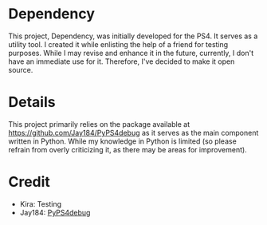 # Dependency

This project, Dependency, was initially developed for the PS4. It serves as a utility tool. I created it while enlisting the help of a friend for testing purposes. While I may revise and enhance it in the future, currently, I don't have an immediate use for it. Therefore, I've decided to make it open source.

# Details

This project primarily relies on the package available at https://github.com/Jay184/PyPS4debug as it serves as the main component written in Python. While my knowledge in Python is limited (so please refrain from overly criticizing it, as there may be areas for improvement).

# Credit

- Kira: Testing
- Jay184: [PyPS4debug](https://github.com/Jay184/PyPS4debug)
